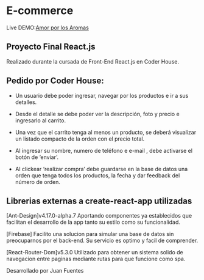 # E-commerce

Live DEMO:[Amor por los Aromas](https://vigorous-albattani-d16b61.netlify.app)

## Proyecto Final React.js
Realizado durante la cursada de Front-End React.js en Coder House.


## Pedido por Coder House:
- Un usuario debe poder ingresar, navegar por los productos e ir a sus detalles.

- Desde el detalle se debe poder ver la descripción, foto y precio e ingresarlo al carrito.

- Una vez que el carrito tenga al menos un producto, se deberá visualizar un listado compacto de la orden con el precio total.

- Al ingresar su nombre, numero de teléfono e e-mail , debe activarse el botón de ‘enviar’.

- Al clickear ‘realizar compra’ debe guardarse en la base de datos una orden que tenga todos los productos, la fecha y dar feedback del número de orden.



## Librerias externas a create-react-app utilizadas 

[Ant-Design]v4.17.0-alpha.7 Aportando componentes ya establecidos que facilitan el desarrollo de la app tanto su estilo como su funcionalidad.

[Firebase] Facilito una solucion para simular una base de datos sin preocuparnos por el back-end. Su servicio es optimo y facil de comprender.

[React-Router-Dom]v5.3.0 Utilizado para obtener un sistema solido de navegacion entre paginas mediante rutas para que funcione como spa.


 Desarrollado por Juan Fuentes


